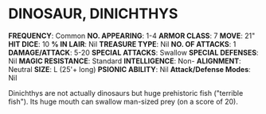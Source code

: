 # DINOSAUR, DINICHTHYS

**FREQUENCY**: Common
**NO. APPEARING**: 1-4
**ARMOR CLASS**: 7
**MOVE**: 21"
**HIT DICE**: 10
**% IN LAIR**: Nil
**TREASURE TYPE**: Nil
**NO. OF ATTACKS**: 1
**DAMAGE/ATTACK**: 5-20
**SPECIAL ATTACKS**: Swallow
**SPECIAL DEFENSES**: Nil
**MAGIC RESISTANCE**: Standard
**INTELLIGENCE**: Non-
**ALIGNMENT**: Neutral
**SIZE**: L (25'+ long)
**PSIONIC ABILITY**: Nil
**Attack/Defense Modes**: Nil

Dinichthys are not actually dinosaurs but huge prehistoric fish ("terrible fish"). Its huge mouth can swallow man-sized prey (on a score of 20).
